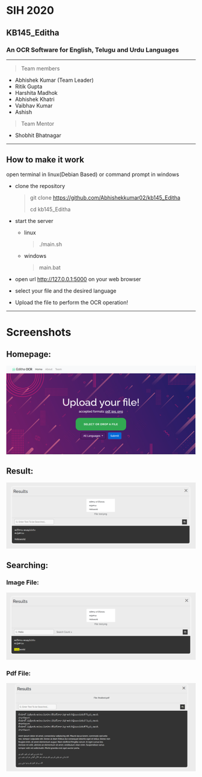 # SIH 2020
## KB145_Editha
### An OCR Software for English, Telugu and Urdu Languages
---
> Team members
* Abhishek Kumar (Team Leader)
* Ritik Gupta
* Harshita Madhok
* Abhishek Khatri
* Vaibhav Kumar
* Ashish

> Team Mentor
* Shobhit Bhatnagar

---
## How to make it work

open terminal in linux(Debian Based) or command prompt in windows

* clone the repository
	> git clone https://github.com/Abhishekkumar02/kb145_Editha
	>
	> cd kb145_Editha

* start the server
	* linux
		> ./main.sh
	* windows
		> main.bat

* open url http://127.0.0.1:5000 on your web browser

* select your file and the desired language

* Upload the file to perform the OCR operation! 

---

# Screenshots

## Homepage:

![HOME](screenshots/homepage.png)

## Result:

![Result](screenshots/result.png)

## Searching:

### Image File:

![SearchImg](screenshots/search_image.png)

### Pdf File:

![SearchPdf](screenshots/search_pdf.jpeg)